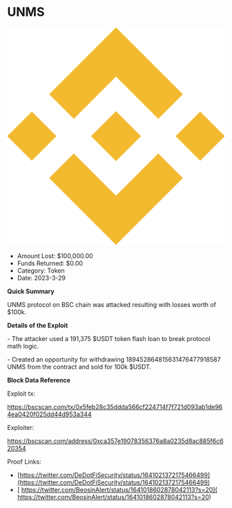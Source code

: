# UNMS
![UNMS](/rektimages/UNMS.png)
- Amount Lost: $100,000.00
- Funds Returned: $0.00
- Category: Token
- Date: 2023-3-29

**Quick Summary**

UNMS protocol on BSC chain was attacked resulting with losses worth of  $100k.

  


 **Details of the Exploit**

\- The attacker used a 191,375 $USDT token flash loan to break protocol math logic.

\- Created an opportunity for withdrawing 189452864815631476477918587 UNMS from the contract and sold for 100k $USDT.

  


 **Block Data Reference**

Exploit tx:

https://bscscan.com/tx/0x5feb28c35ddda566cf224714f7f721d093ab1de964ea0420f025dd44d953a344

Exploiter:

https://bscscan.com/address/0xca357e19078356376a8a0235d8ac885f6c620354

  



Proof Links:
- [https://twitter.com/DeDotFiSecurity/status/1641021372175466499](https://twitter.com/DeDotFiSecurity/status/1641021372175466499)
- [ https://twitter.com/BeosinAlert/status/1641018602878042113?s=20]( https://twitter.com/BeosinAlert/status/1641018602878042113?s=20)


